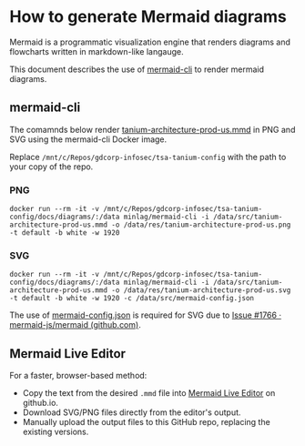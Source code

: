 # How to generate Mermaid diagrams
Mermaid is a programmatic visualization engine that renders diagrams and flowcharts written in markdown-like langauge.

This document describes the use of [mermaid-cli](https://github.com/mermaid-js/mermaid-cli) to render mermaid diagrams.

## mermaid-cli
The comamnds below render [tanium-architecture-prod-us.mmd](/docs/diagrams/src/tanium-architecture-prod-us.mmd) in PNG and SVG using the mermaid-cli Docker image.

Replace ```/mnt/c/Repos/gdcorp-infosec/tsa-tanium-config``` with the path to your copy of the repo.
### PNG
```
docker run --rm -it -v /mnt/c/Repos/gdcorp-infosec/tsa-tanium-config/docs/diagrams/:/data minlag/mermaid-cli -i /data/src/tanium-architecture-prod-us.mmd -o /data/res/tanium-architecture-prod-us.png -t default -b white -w 1920
```

### SVG
```
docker run --rm -it -v /mnt/c/Repos/gdcorp-infosec/tsa-tanium-config/docs/diagrams/:/data minlag/mermaid-cli -i /data/src/tanium-architecture-prod-us.mmd -o /data/res/tanium-architecture-prod-us.svg -t default -b white -w 1920 -c /data/src/mermaid-config.json
```
The use of [mermaid-config.json](/docs/diagrams/src/mermaid-config.json) is required for SVG due to <a href="https://github.com/mermaid-js/mermaid/issues/1766">Issue #1766 · mermaid-js/mermaid (github.com)</a>.

## Mermaid Live Editor
For a faster, browser-based method:
* Copy the text from the desired ```.mmd``` file into [Mermaid Live Editor](https://mermaid-js.github.io/mermaid-live-editor) on github.io.
* Download SVG/PNG files directly from the editor's output.
* Manually upload the output files to this GitHub repo, replacing the existing versions.